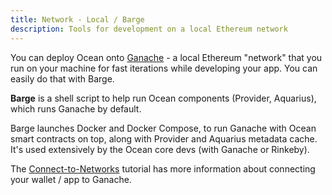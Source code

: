 ```yaml
---
title: Network - Local / Barge
description: Tools for development on a local Ethereum network
---
```


You can deploy Ocean onto [Ganache](https://www.trufflesuite.com/ganache) - a local Ethereum "network" that you run on your machine for fast iterations while developing your app. You can easily do that with Barge.

**Barge** is a shell script to help run Ocean components (Provider, Aquarius), which runs Ganache by default.

<repo name="barge"></repo>

Barge launches Docker and Docker Compose, to run Ganache with Ocean smart contracts on top, along with Provider and Aquarius metadata cache. It's used extensively by the Ocean core devs (with Ganache or Rinkeby).

The [Connect-to-Networks](/tutorials/connect-to-networks/) tutorial has more information about connecting your wallet / app to Ganache.
